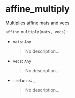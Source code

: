# <a id="McUtils.McUtils.Numputils.VectorOps.affine_multiply">affine_multiply</a>

Multiplies affine mats and vecs

```python
affine_multiply(mats, vecs): 
```

- `mats`: `Any`
    >No description...
- `vecs`: `Any`
    >No description...
- `:returns`: `_`
    >No description...



